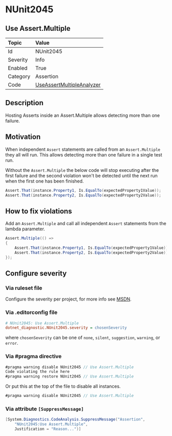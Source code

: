 # NUnit2045

## Use Assert.Multiple

| Topic    | Value
| :--      | :--
| Id       | NUnit2045
| Severity | Info
| Enabled  | True
| Category | Assertion
| Code     | [UseAssertMultipleAnalyzer](https://github.com/nunit/nunit.analyzers/blob/4.4.0/src/nunit.analyzers/UseAssertMultiple/UseAssertMultipleAnalyzer.cs)

## Description

Hosting Asserts inside an Assert.Multiple allows detecting more than one failure.

## Motivation

When independent `Assert` statements are called from an `Assert.Multiple` they all will run.
This allows detecting more than one failure in a single test run.

Without the `Assert.Multiple` the below code will stop executing after the first failure and the second
violation won't be detected until the next run when the first one has been finished.

```csharp
Assert.That(instance.Property1, Is.EqualTo(expectedProperty1Value));
Assert.That(instance.Property2, Is.EqualTo(expectedProperty2Value));
```

## How to fix violations

Add an `Assert.Multiple` and call all independent `Assert` statements from the lambda parameter.

```csharp
Assert.Multiple(() =>
{
    Assert.That(instance.Property1, Is.EqualTo(expectedProperty1Value));
    Assert.That(instance.Property2, Is.EqualTo(expectedProperty2Value));
});
```
<!-- start generated config severity -->
## Configure severity

### Via ruleset file

Configure the severity per project, for more info see
[MSDN](https://learn.microsoft.com/en-us/visualstudio/code-quality/using-rule-sets-to-group-code-analysis-rules?view=vs-2022).

### Via .editorconfig file

```ini
# NUnit2045: Use Assert.Multiple
dotnet_diagnostic.NUnit2045.severity = chosenSeverity
```

where `chosenSeverity` can be one of `none`, `silent`, `suggestion`, `warning`, or `error`.

### Via #pragma directive

```csharp
#pragma warning disable NUnit2045 // Use Assert.Multiple
Code violating the rule here
#pragma warning restore NUnit2045 // Use Assert.Multiple
```

Or put this at the top of the file to disable all instances.

```csharp
#pragma warning disable NUnit2045 // Use Assert.Multiple
```

### Via attribute `[SuppressMessage]`

```csharp
[System.Diagnostics.CodeAnalysis.SuppressMessage("Assertion",
    "NUnit2045:Use Assert.Multiple",
    Justification = "Reason...")]
```
<!-- end generated config severity -->
